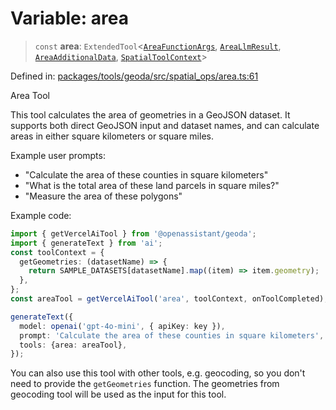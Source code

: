 # Variable: area

> `const` **area**: `ExtendedTool`\<[`AreaFunctionArgs`](../type-aliases/AreaFunctionArgs.md), [`AreaLlmResult`](../type-aliases/AreaLlmResult.md), [`AreaAdditionalData`](../type-aliases/AreaAdditionalData.md), [`SpatialToolContext`](../type-aliases/SpatialToolContext.md)\>

Defined in: [packages/tools/geoda/src/spatial\_ops/area.ts:61](https://github.com/GeoDaCenter/openassistant/blob/bf312b357cb340f1f76fa8b62441fb39bcbce0ce/packages/tools/geoda/src/spatial_ops/area.ts#L61)

Area Tool

This tool calculates the area of geometries in a GeoJSON dataset.
It supports both direct GeoJSON input and dataset names, and can calculate
areas in either square kilometers or square miles.

Example user prompts:
- "Calculate the area of these counties in square kilometers"
- "What is the total area of these land parcels in square miles?"
- "Measure the area of these polygons"

Example code:
```typescript
import { getVercelAiTool } from '@openassistant/geoda';
import { generateText } from 'ai';
const toolContext = {
  getGeometries: (datasetName) => {
    return SAMPLE_DATASETS[datasetName].map((item) => item.geometry);
  },
};
const areaTool = getVercelAiTool('area', toolContext, onToolCompleted);

generateText({
  model: openai('gpt-4o-mini', { apiKey: key }),
  prompt: 'Calculate the area of these counties in square kilometers',
  tools: {area: areaTool},
});
```

You can also use this tool with other tools, e.g. geocoding, so you don't need to provide the `getGeometries` function.
The geometries from geocoding tool will be used as the input for this tool.
```
